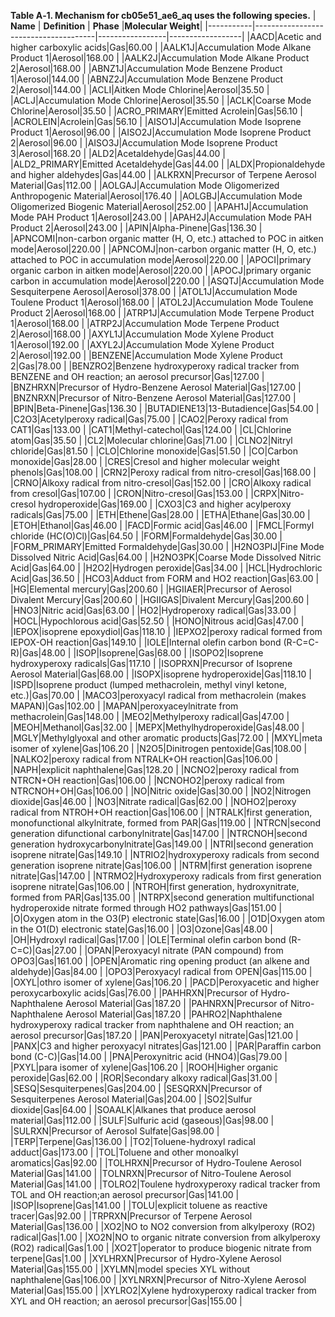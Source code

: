 **Table A‑1. Mechanism for cb05e51_ae6_aq uses the following species.**
| **Name** | **Definition** | **Phase** |**Molecular Weight**|
|-----------|--------------------------------------|-----------------|------------------|
|AACD|Acetic and higher carboxylic acids|Gas|60.00 |
|AALK1J|Accumulation Mode Alkane Product 1|Aerosol|168.00 |
|AALK2J|Accumulation Mode Alkane Product 2|Aerosol|168.00 |
|ABNZ1J|Accumulation Mode Benzene Product 1|Aerosol|144.00 |
|ABNZ2J|Accumulation Mode Benzene Product 2|Aerosol|144.00 |
|ACLI|Aitken Mode Chlorine|Aerosol|35.50 |
|ACLJ|Accumulation Mode Chlorine|Aerosol|35.50 |
|ACLK|Coarse Mode Chlorine|Aerosol|35.50 |
|ACRO_PRIMARY|Emitted Acrolein|Gas|56.10 |
|ACROLEIN|Acrolein|Gas|56.10 |
|AISO1J|Accumulation Mode Isoprene Product 1|Aerosol|96.00 |
|AISO2J|Accumulation Mode Isoprene Product 2|Aerosol|96.00 |
|AISO3J|Accumulation Mode Isoprene Product 3|Aerosol|168.20 |
|ALD2|Acetaldehyde|Gas|44.00 |
|ALD2_PRIMARY|Emitted Acetaldehyde|Gas|44.00 |
|ALDX|Propionaldehyde and higher aldehydes|Gas|44.00 |
|ALKRXN|Precursor of Terpene Aerosol Material|Gas|112.00 |
|AOLGAJ|Accumulation Mode Oligomerized Anthropogenic Material|Aerosol|176.40 |
|AOLGBJ|Accumulation Mode Oligomerized Biogenic Material|Aerosol|252.00 |
|APAH1J|Accumulation Mode PAH Product 1|Aerosol|243.00 |
|APAH2J|Accumulation Mode PAH Product 2|Aerosol|243.00 |
|APIN|Alpha-Pinene|Gas|136.30 |
|APNCOMI|non-carbon organic matter (H, O, etc.) attached to POC in aitken mode|Aerosol|220.00 |
|APNCOMJ|non-carbon organic matter (H, O, etc.) attached to POC in accumulation mode|Aerosol|220.00 |
|APOCI|primary organic carbon in aitken mode|Aerosol|220.00 |
|APOCJ|primary organic carbon in accumulation mode|Aerosol|220.00 |
|ASQTJ|Accumulation Mode Sesquiterpene Aerosol|Aerosol|378.00 |
|ATOL1J|Accumulation Mode Toulene Product 1|Aerosol|168.00 |
|ATOL2J|Accumulation Mode Toulene Product 2|Aerosol|168.00 |
|ATRP1J|Accumulation Mode Terpene Product 1|Aerosol|168.00 |
|ATRP2J|Accumulation Mode Terpene Product 2|Aerosol|168.00 |
|AXYL1J|Accumulation Mode Xylene Product 1|Aerosol|192.00 |
|AXYL2J|Accumulation Mode Xylene Product 2|Aerosol|192.00 |
|BENZENE|Accumulation Mode Xylene Product 2|Gas|78.00 |
|BENZRO2|Benzene hydroxyperoxy radical tracker from BENZENE and OH reaction; an aerosol precursor|Gas|127.00 |
|BNZHRXN|Precursor of Hydro-Benzene Aerosol Material|Gas|127.00 |
|BNZNRXN|Precursor of Nitro-Benzene Aerosol Material|Gas|127.00 |
|BPIN|Beta-Pinene|Gas|136.30 |
|BUTADIENE13|13-Butadience|Gas|54.00 |
|C2O3|Acetylperoxy radical|Gas|75.00 |
|CAO2|Peroxy radical from CAT1|Gas|133.00 |
|CAT1|Methyl-catechol|Gas|124.00 |
|CL|Chlorine atom|Gas|35.50 |
|CL2|Molecular chlorine|Gas|71.00 |
|CLNO2|Nitryl chloride|Gas|81.50 |
|CLO|Chlorine monoxide|Gas|51.50 |
|CO|Carbon monoxide|Gas|28.00 |
|CRES|Cresol and higher molecular weight phenols|Gas|108.00 |
|CRN2|Peroxy radical from nitro-cresol|Gas|168.00 |
|CRNO|Alkoxy radical from nitro-cresol|Gas|152.00 |
|CRO|Alkoxy radical from cresol|Gas|107.00 |
|CRON|Nitro-cresol|Gas|153.00 |
|CRPX|Nitro-cresol hydroperoxide|Gas|169.00 |
|CXO3|C3 and higher acylperoxy radicals|Gas|75.00 |
|ETH|Ethene|Gas|28.00 |
|ETHA|Ethane|Gas|30.00 |
|ETOH|Ethanol|Gas|46.00 |
|FACD|Formic acid|Gas|46.00 |
|FMCL|Formyl chloride (HC(O)Cl)|Gas|64.50 |
|FORM|Formaldehyde|Gas|30.00 |
|FORM_PRIMARY|Emitted Formaldehyde|Gas|30.00 |
|H2NO3PIJ|Fine Mode Dissolved Nitric Acid|Gas|64.00 |
|H2NO3PK|Coarse Mode Dissolved Nitric Acid|Gas|64.00 |
|H2O2|Hydrogen peroxide|Gas|34.00 |
|HCL|Hydrochloric Acid|Gas|36.50 |
|HCO3|Adduct from FORM and HO2 reaction|Gas|63.00 |
|HG|Elemental mercury|Gas|200.60 |
|HGIIAER|Precursor of Aerosol Divalent Mercury|Gas|200.60 |
|HGIIGAS|Divalent Mercury|Gas|200.60 |
|HNO3|Nitric acid|Gas|63.00 |
|HO2|Hydroperoxy radical|Gas|33.00 |
|HOCL|Hypochlorous acid|Gas|52.50 |
|HONO|Nitrous acid|Gas|47.00 |
|IEPOX|isoprene epoxydiol|Gas|118.10 |
|IEPXO2|peroxy radical formed from IEPOX-OH  reaction|Gas|149.10 |
|IOLE|Internal olefin carbon bond (R-C=C-R)|Gas|48.00 |
|ISOP|Isoprene|Gas|68.00 |
|ISOPO2|Isoprene hydroxyperoxy radicals|Gas|117.10 |
|ISOPRXN|Precursor of Isoprene Aerosol Material|Gas|68.00 |
|ISOPX|isoprene hydroperoxide|Gas|118.10 |
|ISPD|Isoprene product (lumped methacrolein, methyl vinyl ketone, etc.)|Gas|70.00 |
|MACO3|peroxyacyl radical from methacrolein (makes MAPAN)|Gas|102.00 |
|MAPAN|peroxyaceylnitrate from methacrolein|Gas|148.00 |
|MEO2|Methylperoxy radical|Gas|47.00 |
|MEOH|Methanol|Gas|32.00 |
|MEPX|Methylhydroperoxide|Gas|48.00 |
|MGLY|Methylglyoxal and other aromatic products|Gas|72.00 |
|MXYL|meta isomer of xylene|Gas|106.20 |
|N2O5|Dinitrogen pentoxide|Gas|108.00 |
|NALKO2|peroxy radical from NTRALK+OH reaction|Gas|106.00 |
|NAPH|explicit naphthalene|Gas|128.20 |
|NCNO2|peroxy radical from NTRCN+OH reaction|Gas|106.00 |
|NCNOHO2|peroxy radical from NTRCNOH+OH|Gas|106.00 |
|NO|Nitric oxide|Gas|30.00 |
|NO2|Nitrogen dioxide|Gas|46.00 |
|NO3|Nitrate radical|Gas|62.00 |
|NOHO2|peroxy radical from NTROH+OH reaction|Gas|106.00 |
|NTRALK|first generation, monofunctional alkylnitrate, formed from PAR|Gas|119.00 |
|NTRCN|second generation difunctional carbonylnitrate|Gas|147.00 |
|NTRCNOH|second generation hydroxycarbonylnitrate|Gas|149.00 |
|NTRI|second generation isoprene nitrate|Gas|149.10 |
|NTRIO2|hydroxyperoxy radicals from second generation isoprene nitrate|Gas|106.00 |
|NTRM|first generation isoprene nitrate|Gas|147.00 |
|NTRMO2|Hydroxyperoxy radicals  from first generation isoprene nitrate|Gas|106.00 |
|NTROH|first generation, hydroxynitrate, formed from PAR|Gas|135.00 |
|NTRPX|second generation multifunctional hydroperoxide nitrate formed through HO2 pathways|Gas|151.00 |
|O|Oxygen atom in the O3(P) electronic state|Gas|16.00 |
|O1D|Oxygen atom in the O1(D) electronic state|Gas|16.00 |
|O3|Ozone|Gas|48.00 |
|OH|Hydroxyl radical|Gas|17.00 |
|OLE|Terminal olefin carbon bond (R-C=C)|Gas|27.00 |
|OPAN|Peroxyacyl nitrate (PAN compound) from OPO3|Gas|161.00 |
|OPEN|Aromatic ring opening product (an alkene and aldehyde)|Gas|84.00 |
|OPO3|Peroxyacyl radical from OPEN|Gas|115.00 |
|OXYL|othro isomer of xylene|Gas|106.20 |
|PACD|Peroxyacetic and higher peroxycarboxylic acids|Gas|76.00 |
|PAHHRXN|Precursor of Hydro-Naphthalene Aerosol Material|Gas|187.20 |
|PAHNRXN|Precursor of Nitro-Naphthalene Aerosol Material|Gas|187.20 |
|PAHRO2|Naphthalene hydroxyperoxy radical tracker from naphthalene and OH reaction; an aerosol precursor|Gas|187.20 |
|PAN|Peroxyacetyl nitrate|Gas|121.00 |
|PANX|C3 and higher peroxyacyl nitrates|Gas|121.00 |
|PAR|Paraffin carbon bond (C-C)|Gas|14.00 |
|PNA|Peroxynitric acid (HNO4)|Gas|79.00 |
|PXYL|para isomer of xylene|Gas|106.20 |
|ROOH|Higher organic peroxide|Gas|62.00 |
|ROR|Secondary alkoxy radical|Gas|31.00 |
|SESQ|Sesquiterpenes|Gas|204.00 |
|SESQRXN|Precursor of Sesquiterpenes Aerosol Material|Gas|204.00 |
|SO2|Sulfur dioxide|Gas|64.00 |
|SOAALK|Alkanes that produce aerosol material|Gas|112.00 |
|SULF|Sulfuric acid (gaseous)|Gas|98.00 |
|SULRXN|Precursor of Aerosol Sulfate|Gas|98.00 |
|TERP|Terpene|Gas|136.00 |
|TO2|Toluene-hydroxyl radical adduct|Gas|173.00 |
|TOL|Toluene and other monoalkyl aromatics|Gas|92.00 |
|TOLHRXN|Precursor of Hydro-Toulene Aerosol Material|Gas|141.00 |
|TOLNRXN|Precursor of Nitro-Toulene Aerosol Material|Gas|141.00 |
|TOLRO2|Toulene hydroxyperoxy radical tracker from TOL and OH reaction;an aerosol precursor|Gas|141.00 |
|ISOP|Isoprene|Gas|141.00 |
|TOLU|explicit toluene as reactive tracer|Gas|92.00 |
|TRPRXN|Precursor of Terpene Aerosol Material|Gas|136.00 |
|XO2|NO to NO2 conversion from alkylperoxy (RO2) radical|Gas|1.00 |
|XO2N|NO to organic nitrate conversion from alkylperoxy (RO2) radical|Gas|1.00 |
|XO2T|operator to produce biogenic nitrate from terpene|Gas|1.00 |
|XYLHRXN|Precursor of Hydro-Xylene Aerosol Material|Gas|155.00 |
|XYLMN|model species XYL without naphthalene|Gas|106.00 |
|XYLNRXN|Precursor of Nitro-Xylene Aerosol Material|Gas|155.00 |
|XYLRO2|Xylene hydroxyperoxy radical tracker from XYL and OH reaction; an aerosol precursor|Gas|155.00 |
